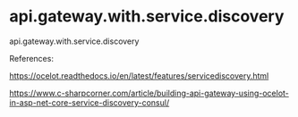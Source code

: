 # api.gateway.with.service.discovery
api.gateway.with.service.discovery

References:

https://ocelot.readthedocs.io/en/latest/features/servicediscovery.html

https://www.c-sharpcorner.com/article/building-api-gateway-using-ocelot-in-asp-net-core-service-discovery-consul/
